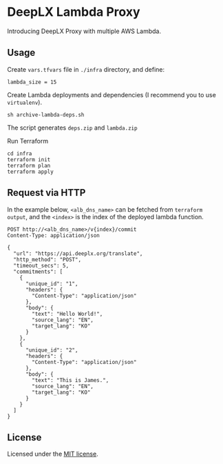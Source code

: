 # DeepLX Lambda Proxy

Introducing DeepLX Proxy with multiple AWS Lambda.

## Usage

Create `vars.tfvars` file in `./infra` directory, and define:
```
lambda_size = 15
```

Create Lambda deployments and dependencies (I recommend you to use `virtualenv`).
```
sh archive-lambda-deps.sh
```
The script generates `deps.zip` and `lambda.zip`

Run Terraform
```
cd infra
terraform init
terraform plan
terraform apply
```

## Request via HTTP

In the example below, `<alb_dns_name>` can be fetched from `terraform output`, 
 and the `<index>` is the index of the deployed lambda function.

```http request
POST http://<alb_dns_name>/v{index}/commit
Content-Type: application/json

{
  "url": "https://api.deeplx.org/translate",
  "http_method": "POST",
  "timeout_secs": 5,
  "commitments": [
    {
      "unique_id": "1",
      "headers": {
        "Content-Type": "application/json"
      },
      "body": {
        "text": "Hello World!",
        "source_lang": "EN",
        "target_lang": "KO"
      }
    },
    {
      "unique_id": "2",
      "headers": {
        "Content-Type": "application/json"
      },
      "body": {
        "text": "This is James.",
        "source_lang": "EN",
        "target_lang": "KO"
      }
    }
  ]
}
```

## License

Licensed under the [MIT license](https://github.com/OrigamiDream/deeplx-lambda-proxy/blob/main/LICENSE).